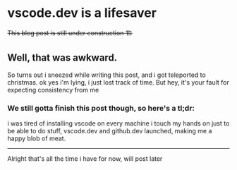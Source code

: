 # vscode.dev is a lifesaver

~~This blog post is still under construction 🏗~~

## Well, that was awkward.

So turns out i sneezed while writing this post, and i got teleported to christmas.
ok yes i'm lying, i just lost track of time. But hey, it's your fault for expecting consistency from me

### We still gotta finish this post though, so here's a tl;dr:
i was tired of installing vscode on every machine i touch my hands on just to be able to do stuff, vscode.dev and github.dev launched, making me a happy blob of meat.

---

Alright that's all the time i have for now, will post later

